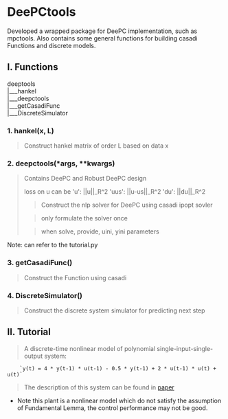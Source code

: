 # DeePCtools
Developed a wrapped package for DeePC implementation, such as mpctools.
Also contains some general functions for building casadi Functions and discrete models.

## I. Functions
deeptools \
    |___hankel \
    |___deepctools \
    |___getCasadiFunc \
    |___DiscreteSimulator

### 1. hankel(x, L)

> Construct hankel matrix of order L based on data x

### 2. deepctools(*args, **kwargs)

> Contains DeePC and Robust DeePC design
> 
> loss on u can be 'u': ||u||_R^2 'uus': ||u-us||_R^2 'du': ||du||_R^2
> 
> > Construct the nlp solver for DeePC using casadi ipopt sovler
> 
> > only formulate the solver once
> 
> > when solve, provide, uini, yini parameters

Note: can refer to the tutorial.py

### 3. getCasadiFunc()
> Construct the Function using casadi

### 4. DiscreteSimulator()
> Construct the discrete system simulator for predicting next step

## II. Tutorial

> A discrete-time nonlinear model of polynomial single-input-single-output system: 

        `y(t) = 4 * y(t-1) * u(t-1) - 0.5 * y(t-1) + 2 * u(t-1) * u(t) + u(t)`

> The description of this system can be found in [paper](https://ieeexplore.ieee.org/abstract/document/10319277)

- Note this plant is a nonlinear model which do not satisfy the assumption of Fundamental Lemma, the control performance may not be good.

    

